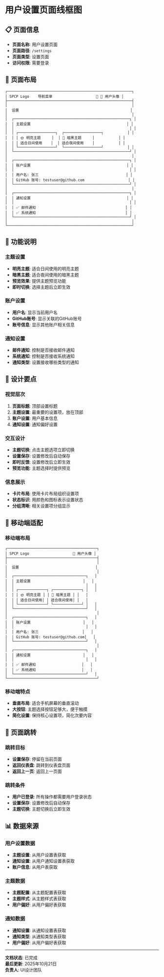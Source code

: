 # 用户设置页面线框图

## 📋 页面信息

- **页面名称**: 用户设置页面
- **页面路径**: `/settings`
- **页面类型**: 设置页面
- **访问权限**: 需要登录

## 🎯 页面布局

```
┌─────────────────────────────────────────────────────────┐
│ SPCP Logo    导航菜单                    🔔 👤 用户头像 │
├─────────────────────────────────────────────────────────┤
│                                                         │
│  设置                                                   │
│                                                         │
│  ┌─────────────────────────────────────────────────────┐ │
│  │ 主题设置                                            │ │
│  │                                                     │ │
│  │ ┌─────────────────┐  ┌─────────────────┐           │ │
│  │ │ 🌞 明亮主题     │  │ 🌙 暗黑主题     │           │ │
│  │ │ 适合日间使用    │  │ 适合夜间使用    │           │ │
│  │ └─────────────────┘  └─────────────────┘           │ │
│  └─────────────────────────────────────────────────────┘ │
│                                                         │
│  ┌─────────────────────────────────────────────────────┐ │
│  │ 账户设置                                            │ │
│  │                                                     │ │
│  │ 用户名: 张三                                        │ │
│  │ GitHub 账号: testuser@github.com                    │ │
│  └─────────────────────────────────────────────────────┘ │
│                                                         │
│  ┌─────────────────────────────────────────────────────┐ │
│  │ 通知设置                                            │ │
│  │                                                     │ │
│  │ ✅ 邮件通知                                         │ │
│  │ ✅ 系统通知                                         │ │
│  └─────────────────────────────────────────────────────┘ │
│                                                         │
└─────────────────────────────────────────────────────────┘
```

## 🎯 功能说明

### 主题设置
- **明亮主题**: 适合日间使用的明亮主题
- **暗黑主题**: 适合夜间使用的暗黑主题
- **预览效果**: 提供主题预览功能
- **即时切换**: 选择主题后立即生效

### 账户设置
- **用户名**: 显示当前用户名
- **GitHub账号**: 显示关联的GitHub账号
- **账号信息**: 显示其他账户相关信息

### 通知设置
- **邮件通知**: 控制是否接收邮件通知
- **系统通知**: 控制是否接收系统通知
- **通知类型**: 设置接收哪些类型的通知

## 🎨 设计要点

### 视觉层次
1. **页面标题**: 顶部设置标题
2. **主题设置**: 最重要的设置项，放在顶部
3. **账户设置**: 用户基本信息
4. **通知设置**: 通知偏好设置

### 交互设计
- **主题切换**: 点击主题选项立即切换
- **设置保存**: 设置修改后自动保存
- **即时反馈**: 设置修改后立即生效
- **预览功能**: 主题选择时提供预览

### 信息展示
- **卡片布局**: 使用卡片布局组织设置项
- **状态标识**: 用颜色和图标表示设置状态
- **分组清晰**: 相关设置项分组显示

## 📱 移动端适配

### 移动端布局
```
┌─────────────────────────────────────────┐
│ SPCP Logo                    👤 用户头像 │
├─────────────────────────────────────────┤
│                                         │
│  设置                                   │
│                                         │
│  ┌─────────────────────────────────┐   │
│  │ 主题设置                        │   │
│  │                                 │   │
│  │ ┌─────────────┐ ┌─────────────┐ │   │
│  │ │ 🌞 明亮主题 │ │ 🌙 暗黑主题 │ │   │
│  │ │ 适合日间使用│ │ 适合夜间使用│ │   │
│  │ └─────────────┘ └─────────────┘ │   │
│  └─────────────────────────────────┘   │
│                                         │
│  ┌─────────────────────────────────┐   │
│  │ 账户设置                        │   │
│  │                                 │   │
│  │ 用户名: 张三                    │   │
│  │ GitHub 账号: testuser@github.com│   │
│  └─────────────────────────────────┘   │
│                                         │
│  ┌─────────────────────────────────┐   │
│  │ 通知设置                        │   │
│  │                                 │   │
│  │ ✅ 邮件通知                     │   │
│  │ ✅ 系统通知                     │   │
│  └─────────────────────────────────┘   │
└─────────────────────────────────────────┘
```

### 移动端特点
- **垂直布局**: 适合手机屏幕的垂直滚动
- **大按钮**: 主题选择按钮足够大，便于触摸
- **简化设置**: 保持核心设置项，简化次要内容

## 🔗 页面跳转

### 跳转目标
- **设置保存**: 停留在当前页面
- **返回仪表盘**: 跳转到仪表盘页面
- **返回上一页**: 返回上一页面

### 跳转条件
- **用户已登录**: 所有操作都需要用户登录状态
- **设置保存**: 设置修改后自动保存
- **主题切换**: 主题切换后立即生效

## 📊 数据来源

### 用户设置数据
- **主题设置**: 从用户设置表获取
- **通知设置**: 从用户通知设置表获取
- **账户信息**: 从用户表获取

### 主题数据
- **主题配置**: 从主题配置表获取
- **主题样式**: 从主题样式表获取
- **用户偏好**: 从用户偏好表获取

### 通知数据
- **通知设置**: 从通知设置表获取
- **通知类型**: 从通知类型表获取
- **用户偏好**: 从用户偏好表获取

---

**文档状态**: 已完成  
**最后更新**: 2025年10月21日  
**负责人**: UI设计团队
